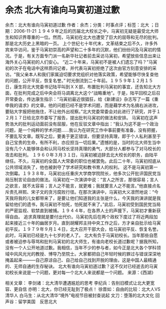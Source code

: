 # 余杰  北大有谁向马寅初道过歉

余杰：北大有谁向马寅初道过歉
作者：余杰；分类：时事点评；标签：北大 ；日期：2006-11-21
１９４９年之后的历届北大校长之中，马寅初无疑是最受北大师生和知识界尊重的一位。然而，马寅初在北大也遭受了巨大的屈辱和无尽的批判。那是北大历史上黑暗的一页。
上个世纪七十年代末，文革结束之后不久，许多外宾来华访问，鉴于马寅初崇高的声望和二十多年的沉默，他们纷纷问及马寅初的情况。于是，有关方面专门派一名新华社记者前去采访马寅初，希望放些信息出来让海外关心马寅初的人们安心。
“近二十年来，马寅初不是被人们遗忘了吗？”马寅初的次子在电话中这样质问记者，并代表马寅初拒绝了这次由官方刻意安排的采访。“我父亲本人和我们家属迫切要求党组织对他落实政策，希望能够尽快复查他的问题，公开平反，恢复名誉。”
时光倒流到二十年前。１９５９年１２月１５日，康生将北大党委书记陆平叫到ＸＸ部，布置批判马寅初的事宜，还告知北大方面，在批判完成之后中央会将马调离北大这个“战略重地”。于是，陆平回校之后召开常委会，传达康生指示：“马寅初最近很猖狂，给《新建设》杂志写了一篇《重申我的请求》的文章。他的问题已经不是学术问题，而是藉学术为名搞右派进攻，要贴大字报把他拖住，不让他外出视察。”北大党委常委会对此进行了研究，并于１２月１７日给北京市委写了报告，提出批判马寅初的做法和安排。
马寅初在这声势浩大的批判运动面前没有屈服，他在反驳文章中指出：“我认为这不是一个政治问题，是一个纯粹的学术问题……我认为在研究工作中事前要有准备，没有把握，不要乱写文章。既写之后，要勇于更正错误，但要坚持真理，即于个人私利甚至于自己宝贵的生命，有所不利，亦应担当一切后果。”遗憾的是，当时的北大师生当中没有几个人能够体会和认同马校长坚持真理的勇气，大部分人都参与了对马校长的攻击和批判。
１９６０年３月３１日，马寅初被迫辞去北大校长的职务，由陆平继任。不久，马寅初的全国人大常委的职位也被罢免。此后二十年，马寅初彻底从公共领域消失了，他也被剥夺了学术研究和教书育人的权利。
这不是马寅初第一次倒霉。１９３８年，马寅初出任重庆大学商学院院长，他多次公开批评国民党当局压制言论自由的做法。马寅初在一次演讲中说：“言人之所言，那很容易；言人之欲言，就不太容易；言人之不能言，就更难；我就要言人之不能言。”他直接点名斥责孔祥熙、宋子文的贪污腐败行径。在那次演讲中，马寅初大义凛然地说：“今天我将我的儿女都带来了，是要让他们知道我的主张是什么，今天我的演讲就是我留给他们的遗书，我马寅初不怕死，怕死就不来了。”此后，马寅初受到国民党当局的严密监视、软禁直到被捕。１９４４年，在各界人士的声援下，马寅初才重新获得自由。
追求真理就是要付出代价。马寅初先后在两个政权下度过了将近两段加起来接近三十年的幽居岁月。直到胡耀邦主持中央工作之后，方才亲自批示给马寅初平反。１９７９年９月１４日，北大召开干部大会，给马寅初平反、恢复名誉。此时，马寅初已经是九十七岁的老人了。
北大有负于马寅初校长。当年那些自愿或者被迫参与辱骂和批判马寅初的北大师生，有谁向老校长道过歉呢？据我所知，没有一个人公开地道过歉。我相信，当年不少的参与者，如今正是北大各个学科领域中风风光光的教授、博导乃至院士。大家都把自己年轻时候的罪过与错误深深地掩盖起来———自己原谅自己、自己给自己找到开脱的理由，这是中国人最精通的、无师自通的生存秘诀。
北大有谁向马寅初道过歉？这不仅对已经逝去的马寅初校长来说是一个问题，更对每一个北大人来说都是一个问题。
来源：《西湖》

相关文章：
李剑诸：北大清华遭遇尴尬的思考
李纪兵：告别旧模式让北大更宽容、更自信
亦明：北大，你已经无耻到了极点！
徐晋如：自由的比较：北大人VS清华人
白马生：从北大清华“境外”电视节目被封查说起
文刀：堕落的北大文化
回声谷：留学美国　反思北大